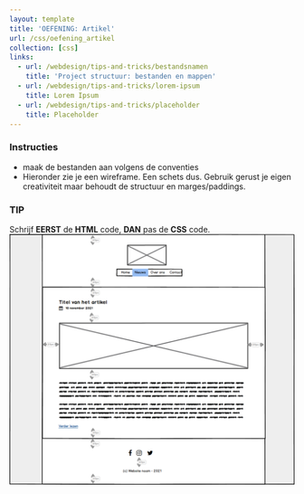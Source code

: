 ```yaml
---
layout: template
title: 'OEFENING: Artikel'
url: /css/oefening_artikel
collection: [css]
links:
  - url: /webdesign/tips-and-tricks/bestandsnamen
    title: 'Project structuur: bestanden en mappen'
  - url: /webdesign/tips-and-tricks/lorem-ipsum
    title: Lorem Ipsum
  - url: /webdesign/tips-and-tricks/placeholder
    title: Placeholder  
---
```

<div class="highlight">
    <h3>Instructies</h3>
    <ul>
        <li>maak de bestanden aan volgens de conventies</li>
        <li>Hieronder zie je een wireframe. Een schets dus. Gebruik gerust je eigen creativiteit maar behoudt de structuur en marges/paddings.</li>
    </ul>
</div>

<div class="highlight">
    <h3>TIP</h3>
    Schrijf <strong>EERST</strong> de <strong>HTML</strong> code, <strong>DAN</strong> pas de <strong>CSS</strong> code.
</div>

<img src="/oefeningen/artikel.png" />